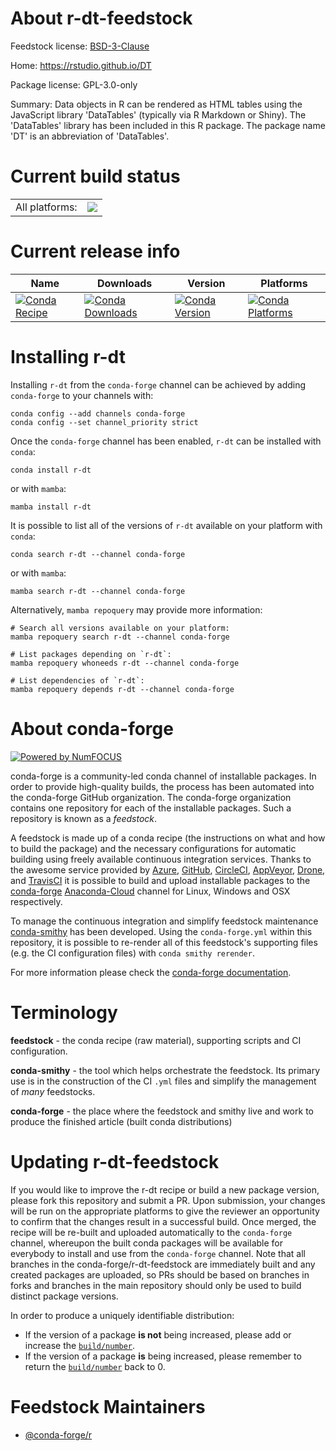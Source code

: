 About r-dt-feedstock
====================

Feedstock license: [BSD-3-Clause](https://github.com/conda-forge/r-dt-feedstock/blob/main/LICENSE.txt)

Home: https://rstudio.github.io/DT

Package license: GPL-3.0-only

Summary: Data objects in R can be rendered as HTML tables using the JavaScript library 'DataTables' (typically via R Markdown or Shiny). The 'DataTables' library has been included in this R package. The package name 'DT' is an abbreviation of 'DataTables'.

Current build status
====================


<table><tr><td>All platforms:</td>
    <td>
      <a href="https://dev.azure.com/conda-forge/feedstock-builds/_build/latest?definitionId=1094&branchName=main">
        <img src="https://dev.azure.com/conda-forge/feedstock-builds/_apis/build/status/r-dt-feedstock?branchName=main">
      </a>
    </td>
  </tr>
</table>

Current release info
====================

| Name | Downloads | Version | Platforms |
| --- | --- | --- | --- |
| [![Conda Recipe](https://img.shields.io/badge/recipe-r--dt-green.svg)](https://anaconda.org/conda-forge/r-dt) | [![Conda Downloads](https://img.shields.io/conda/dn/conda-forge/r-dt.svg)](https://anaconda.org/conda-forge/r-dt) | [![Conda Version](https://img.shields.io/conda/vn/conda-forge/r-dt.svg)](https://anaconda.org/conda-forge/r-dt) | [![Conda Platforms](https://img.shields.io/conda/pn/conda-forge/r-dt.svg)](https://anaconda.org/conda-forge/r-dt) |

Installing r-dt
===============

Installing `r-dt` from the `conda-forge` channel can be achieved by adding `conda-forge` to your channels with:

```
conda config --add channels conda-forge
conda config --set channel_priority strict
```

Once the `conda-forge` channel has been enabled, `r-dt` can be installed with `conda`:

```
conda install r-dt
```

or with `mamba`:

```
mamba install r-dt
```

It is possible to list all of the versions of `r-dt` available on your platform with `conda`:

```
conda search r-dt --channel conda-forge
```

or with `mamba`:

```
mamba search r-dt --channel conda-forge
```

Alternatively, `mamba repoquery` may provide more information:

```
# Search all versions available on your platform:
mamba repoquery search r-dt --channel conda-forge

# List packages depending on `r-dt`:
mamba repoquery whoneeds r-dt --channel conda-forge

# List dependencies of `r-dt`:
mamba repoquery depends r-dt --channel conda-forge
```


About conda-forge
=================

[![Powered by
NumFOCUS](https://img.shields.io/badge/powered%20by-NumFOCUS-orange.svg?style=flat&colorA=E1523D&colorB=007D8A)](https://numfocus.org)

conda-forge is a community-led conda channel of installable packages.
In order to provide high-quality builds, the process has been automated into the
conda-forge GitHub organization. The conda-forge organization contains one repository
for each of the installable packages. Such a repository is known as a *feedstock*.

A feedstock is made up of a conda recipe (the instructions on what and how to build
the package) and the necessary configurations for automatic building using freely
available continuous integration services. Thanks to the awesome service provided by
[Azure](https://azure.microsoft.com/en-us/services/devops/), [GitHub](https://github.com/),
[CircleCI](https://circleci.com/), [AppVeyor](https://www.appveyor.com/),
[Drone](https://cloud.drone.io/welcome), and [TravisCI](https://travis-ci.com/)
it is possible to build and upload installable packages to the
[conda-forge](https://anaconda.org/conda-forge) [Anaconda-Cloud](https://anaconda.org/)
channel for Linux, Windows and OSX respectively.

To manage the continuous integration and simplify feedstock maintenance
[conda-smithy](https://github.com/conda-forge/conda-smithy) has been developed.
Using the ``conda-forge.yml`` within this repository, it is possible to re-render all of
this feedstock's supporting files (e.g. the CI configuration files) with ``conda smithy rerender``.

For more information please check the [conda-forge documentation](https://conda-forge.org/docs/).

Terminology
===========

**feedstock** - the conda recipe (raw material), supporting scripts and CI configuration.

**conda-smithy** - the tool which helps orchestrate the feedstock.
                   Its primary use is in the construction of the CI ``.yml`` files
                   and simplify the management of *many* feedstocks.

**conda-forge** - the place where the feedstock and smithy live and work to
                  produce the finished article (built conda distributions)


Updating r-dt-feedstock
=======================

If you would like to improve the r-dt recipe or build a new
package version, please fork this repository and submit a PR. Upon submission,
your changes will be run on the appropriate platforms to give the reviewer an
opportunity to confirm that the changes result in a successful build. Once
merged, the recipe will be re-built and uploaded automatically to the
`conda-forge` channel, whereupon the built conda packages will be available for
everybody to install and use from the `conda-forge` channel.
Note that all branches in the conda-forge/r-dt-feedstock are
immediately built and any created packages are uploaded, so PRs should be based
on branches in forks and branches in the main repository should only be used to
build distinct package versions.

In order to produce a uniquely identifiable distribution:
 * If the version of a package **is not** being increased, please add or increase
   the [``build/number``](https://docs.conda.io/projects/conda-build/en/latest/resources/define-metadata.html#build-number-and-string).
 * If the version of a package **is** being increased, please remember to return
   the [``build/number``](https://docs.conda.io/projects/conda-build/en/latest/resources/define-metadata.html#build-number-and-string)
   back to 0.

Feedstock Maintainers
=====================

* [@conda-forge/r](https://github.com/conda-forge/r/)

